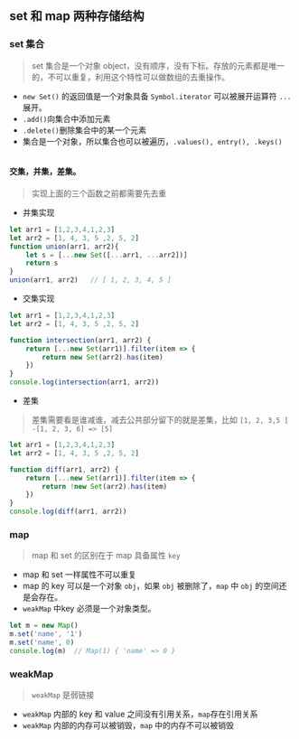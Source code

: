 ## set 和 map 两种存储结构

### set 集合
> set 集合是一个对象 object，没有顺序，没有下标。存放的元素都是唯一的，不可以重复，利用这个特性可以做数组的去重操作。
* `new Set()` 的返回值是一个对象具备 `Symbol.iterator` 可以被展开运算符 `...` 展开。
* `.add()`向集合中添加元素
* `.delete()`删除集合中的某一个元素
* 集合是一个对象，所以集合也可以被遍历，`.values(), entry(), .keys()`
``` js

```
#### 交集，并集，差集。
> 实现上面的三个函数之前都需要先去重
* 并集实现
``` js
let arr1 = [1,2,3,4,1,2,3]
let arr2 = [1, 4, 3, 5 ,2, 5, 2]
function union(arr1, arr2){
    let s = [...new Set([...arr1, ...arr2])]
    return s
}
union(arr1, arr2)   // [ 1, 2, 3, 4, 5 ]
```
* 交集实现
``` js
let arr1 = [1,2,3,4,1,2,3]
let arr2 = [1, 4, 3, 5 ,2, 5, 2]

function intersection(arr1, arr2) {
    return [...new Set(arr1)].filter(item => {
        return new Set(arr2).has(item)
    })
}
console.log(intersection(arr1, arr2))
```
* 差集
> 差集需要看是谁减谁，减去公共部分留下的就是差集，比如 `[1, 2, 3,5 ] -[1, 2, 3, 6] => [5]`
``` js
let arr1 = [1,2,3,4,1,2,3]
let arr2 = [1, 4, 3, 5 ,2, 5, 2]

function diff(arr1, arr2) {
    return [...new Set(arr1)].filter(item => {
        return !new Set(arr2).has(item)
    })
}
console.log(diff(arr1, arr2))
```

### map 
> map 和 set 的区别在于 map 具备属性 `key`
* map 和 set 一样属性不可以重复
* map 的 key 可以是一个对象 `obj`，如果 `obj` 被删除了，`map` 中 `obj` 的空间还是会存在。
* `weakMap` 中key 必须是一个对象类型。
``` js
let m = new Map()
m.set('name', '1')
m.set('name', 0)
console.log(m)  // Map(1) { 'name' => 0 }
```

### weakMap
> `weakMap` 是弱链接
* `weakMap` 内部的 key 和 value 之间没有引用关系，`map`存在引用关系
* `weakMap` 内部的内存可以被销毁，`map` 中的内存不可以被销毁





